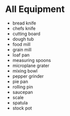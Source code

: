 # All Equipment

- bread knife
- chefs knife
- cutting board
- dough tub
- food mill
- grain mill
- loaf pan
- measuring spoons
- microplane grater
- mixing bowl
- pepper grinder
- pie pan
- rolling pin
- saucepan
- scale
- spatula
- stock pot
